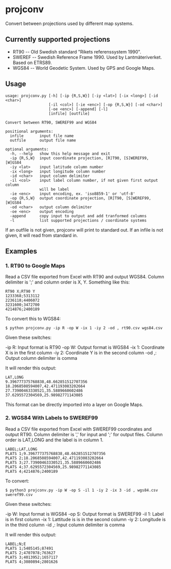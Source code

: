 # projconv
Convert between projections used by different map systems.

## Currently supported projections
* RT90 -- Old Swedish standard "Rikets referenssystem 1990".
* SWEREF -- Swedish Reference Frame 1990. Used by Lantmäteriverket. Based on ETRS89.
* WGS84 -- World Geodetic System. Used by GPS and Google Maps.

## Usage
```
usage: projconv.py [-h] [-ip {R,S,W}] [-iy <lat>] [-ix <long>] [-id <char>]
                   [-il <col>] [-ie <enc>] [-op {R,S,W}] [-od <char>]
                   [-oe <enc>] [-append] [-l]
                   [infile] [outfile]

Convert between RT90, SWEREF99 and WGS84

positional arguments:
  infile       input file name
  outfile      output file name

optional arguments:
  -h, --help   show this help message and exit
  -ip {R,S,W}  input coordinate projection, [R]T90, [S]WEREF99, [W]GS84
  -iy <lat>    input latitude column number
  -ix <long>   input longitude column number
  -id <char>   input column delimiter
  -il <col>    input label column number, if not given first output column
               will be label
  -ie <enc>    input encoding, ex. 'iso8859-1' or 'utf-8'
  -op {R,S,W}  output coordinate projection, [R]T90, [S]WEREF99, [W]GS84
  -od <char>   output column delimiter
  -oe <enc>    output encoding
  -append      copy input to output and add tranformed columns
  -l           list supported projections / coordinate systems
```

If an outfile is not given, projconv will print to standard out. If an infile is not
given, it will read from standard in.

## Examples

### 1. RT90 to Google Maps
Read a CSV file exported from Excel with RT90 and output WGS84. Column
delimiter is ';' and column order is X, Y. Something like this:

```
RT90 X;RT90 Y
1233368;5313112
2236118;4406072
3231600;3472700
4214876;2400189
```

To convert this to WGS84:

```
$ python projconv.py -ip R -op W -ix 1 -iy 2 -od , rt90.csv wgs84.csv
```

Given these switches:

-ip R: Input format is RT90
-op W: Output format is WGS84
-ix 1: Coordinate X is in the first column
-iy 2: Coordinate Y is in the second column
-od ,: Output column delimiter is comma

It will render this output:

```
LAT,LONG
9.396777375768838,48.662851512707356
18.2068508594007,42.471193083202664
27.73900463330521,35.5889660602486
37.6295572304569,25.98982771143085
```

This format can be directly imported into a layer on Google Maps.

### 2. WGS84 With Labels to SWEREF99
Read a CSV file exported from Excel with SWEREF99 coordinates and output RT90. Column
delimiter is ',' for input and ';' for output files. Column order is LAT,LONG and the
label is in column 1.

```
LABEL;LAT,LONG
PLATS 1;9.396777375768838,48.662851512707356
PLATS 2;18.2068508594007,42.471193083202664
PLATS 3;27.73900463330521,35.5889660602486
PLATS 4;37.6295572304569,25.98982771143085
PLATS 4;4214876;2400189
```

To convert:

```
$ python3 projconv.py -ip W -op S -il 1 -iy 2 -ix 3 -id , wgs84.csv sweref99.csv
```

Given these switches:

-ip W: Input format is WGS84
-op S: Output format is SWEREF99
-il 1: Label is in first column
-ix 1: Lattitude is is in the second column
-iy 2: Longitude is in the third column
-id ,: Input column delimiter is comma

It will render this output:

```
LABEL;N;E
PLATS 1;5405145;87491
PLATS 2;4707078;763627
PLATS 3;4013952;1657117
PLATS 4;3080894;2801626
```
